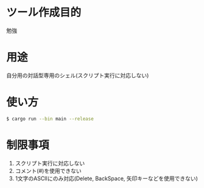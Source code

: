 # ツール作成目的
勉強

# 用途
自分用の対話型専用のシェル(スクリプト実行に対応しない)

# 使い方
``` bash
$ cargo run --bin main --release
```

# 制限事項
1. スクリプト実行に対応しない
2. コメント(#)を使用できない
3. 1文字のASCIIにのみ対応(Delete, BackSpace, 矢印キーなどを使用できない)